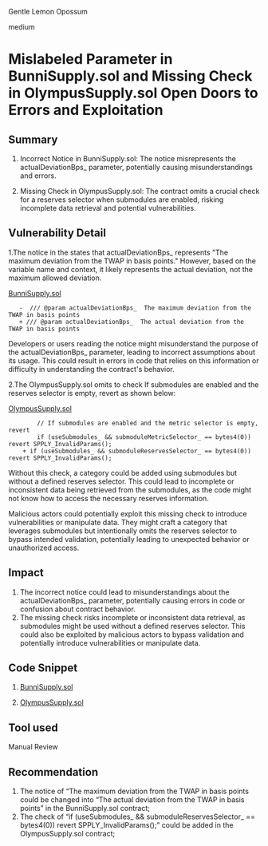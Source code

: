 Gentle Lemon Opossum

medium

# Mislabeled Parameter in BunniSupply.sol and Missing Check in OlympusSupply.sol Open Doors to Errors and Exploitation

## Summary

1. Incorrect Notice in BunniSupply.sol: The notice misrepresents the actualDeviationBps_ parameter, potentially causing misunderstandings and errors.

2. Missing Check in OlympusSupply.sol: The contract omits a crucial check for a reserves selector when submodules are enabled, risking incomplete data retrieval and potential vulnerabilities.

## Vulnerability Detail

1.The notice in the states that actualDeviationBps_ represents "The maximum deviation from the TWAP in basis points." However, based on the variable name and context, it likely represents the actual deviation, not the maximum allowed deviation.

 [BunniSupply.sol](https://github.com/sherlock-audit/2023-11-olympus/blob/main/bophades/src/modules/SPPLY/submodules/BunniSupply.sol#L55C1-L56C1)


```solidity
   -  /// @param actualDeviationBps_  The maximum deviation from the TWAP in basis points
   + /// @param actualDeviationBps_  The actual deviation from the TWAP in basis points
```

Developers or users reading the notice might misunderstand the purpose of the actualDeviationBps_ parameter, leading to incorrect assumptions about its usage. This could result in errors in code that relies on this information or difficulty in understanding the contract's behavior.

2.The OlympusSupply.sol omits to check If submodules are enabled and the reserves selector is empty, revert as shown below:

 [OlympusSupply.sol](https://github.com/sherlock-audit/2023-11-olympus/blob/main/bophades/src/modules/SPPLY/OlympusSupply.sol#L141C9-L142C62)

```solidity
        // If submodules are enabled and the metric selector is empty, revert
        if (useSubmodules_ && submoduleMetricSelector_ == bytes4(0)) revert SPPLY_InvalidParams();
    + if (useSubmodules_ && submoduleReservesSelector_ == bytes4(0)) revert SPPLY_InvalidParams();
```
Without this check, a category could be added using submodules but without a defined reserves selector. This could lead to incomplete or inconsistent data being retrieved from the submodules, as the code might not know how to access the necessary reserves information.

Malicious actors could potentially exploit this missing check to introduce vulnerabilities or manipulate data. They might craft a category that leverages submodules but intentionally omits the reserves selector to bypass intended validation, potentially leading to unexpected behavior or unauthorized access.

## Impact

1. The incorrect notice could lead to misunderstandings about the actualDeviationBps_ parameter, potentially causing errors in code or confusion about contract behavior.
2. The missing check risks incomplete or inconsistent data retrieval, as submodules might be used without a defined reserves selector. This could also be exploited by malicious actors to bypass validation and potentially introduce vulnerabilities or manipulate data.

## Code Snippet

1. [BunniSupply.sol](https://github.com/sherlock-audit/2023-11-olympus/blob/main/bophades/src/modules/SPPLY/submodules/BunniSupply.sol#L55C1-L56C1)

2. [OlympusSupply.sol](https://github.com/sherlock-audit/2023-11-olympus/blob/main/bophades/src/modules/SPPLY/OlympusSupply.sol#L141C9-L142C62)

## Tool used

Manual Review

## Recommendation

1. The notice of “The maximum deviation from the TWAP in basis points could be changed into “The actual deviation from the TWAP in basis points” in the BunniSupply.sol contract; 
2. The check of “if (useSubmodules_ && submoduleReservesSelector_ == bytes4(0)) revert SPPLY_InvalidParams();” could be added in the OlympusSupply.sol contract;